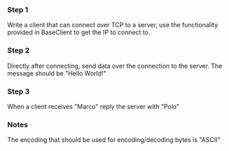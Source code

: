 ﻿### Step 1
Write a client that can connect over TCP to a server, use the functionality provided in BaseClient to get the IP to connect to.

### Step 2
Directly after connecting, send data over the connection to the server. The message should be "Hello World!" 

### Step 3
When a client receives "Marco" reply the server with "Polo"

### Notes
The encoding that should be used for encoding/decoding bytes is "ASCII"